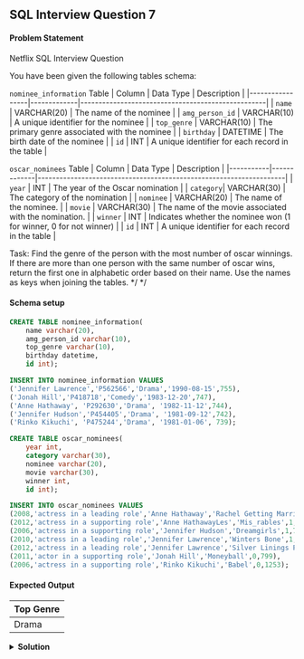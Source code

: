 ## SQL Interview Question 7

#### Problem Statement

<bold>Netflix SQL Interview Question</bold>

You have been given the following tables schema:

`nominee_information` Table
| Column          | Data Type   | Description                                       |
|-----------------|-------------|---------------------------------------------------|
| `name`          | VARCHAR(20) | The name of the nominee                           |
| `amg_person_id` | VARCHAR(10) | A unique identifier for the nominee               |
| `top_genre`     | VARCHAR(10) | The primary genre associated with the nominee     |
| `birthday`      | DATETIME    | The birth date of the nominee                     |
| `id`            | INT         | A unique identifier for each record in the table  |

`oscar_nominees` Table
| Column    | Data Type   | Description                                                        |
|-----------|-------------|--------------------------------------------------------------------|
| `year`    | INT         | The year of the Oscar nomination                                   |
| `category`| VARCHAR(30) | The category of the nomination                                     |
| `nominee` | VARCHAR(20) | The name of the nominee.                                           |
| `movie`   | VARCHAR(30) | The name of the movie associated with the nomination.              |
| `winner`  | INT         | Indicates whether the nominee won (1 for winner, 0 for not winner) |
| `id`      | INT         | A unique identifier for each record in the table                   |

Task:
Find the genre of the person with the most number of oscar winnings.
If there are more than one person with the same number of oscar wins,
return the first one in alphabetic order based on their name. Use the names as keys when joining the tables.
*/
*/

#### Schema setup

```sql
CREATE TABLE nominee_information(
    name varchar(20), 
    amg_person_id varchar(10),
    top_genre varchar(10),
    birthday datetime,
    id int);

INSERT INTO nominee_information VALUES
('Jennifer Lawrence','P562566','Drama','1990-08-15',755),
('Jonah Hill','P418718','Comedy','1983-12-20',747),
('Anne Hathaway', 'P292630','Drama', '1982-11-12',744),
('Jennifer Hudson','P454405','Drama', '1981-09-12',742),
('Rinko Kikuchi', 'P475244','Drama', '1981-01-06', 739);

CREATE TABLE oscar_nominees(
    year int,
    category varchar(30),
    nominee varchar(20),
    movie varchar(30),
    winner int,
    id int);

INSERT INTO oscar_nominees VALUES
(2008,'actress in a leading role','Anne Hathaway','Rachel Getting Married',0,77),
(2012,'actress in a supporting role','Anne HathawayLes','Mis_rables',1,78),
(2006,'actress in a supporting role','Jennifer Hudson','Dreamgirls',1,711),
(2010,'actress in a leading role','Jennifer Lawrence','Winters Bone',1,717),
(2012,'actress in a leading role','Jennifer Lawrence','Silver Linings Playbook',1,718),
(2011,'actor in a supporting role','Jonah Hill','Moneyball',0,799),
(2006,'actress in a supporting role','Rinko Kikuchi','Babel',0,1253);
```

#### Expected Output

| Top Genre |
|-----------|
| Drama     |

<details>
<summary><strong>Solution</strong></summary>

```sql
WITH winner_count AS
(
 SELECT
    nominee,
    SUM(winner) AS total_wins
 FROM oscar_nominees
 GROUP BY nominee
)

SELECT ni.top_genre
FROM winner_count wc
JOIN nominee_information ni
ON ni.name = wc.nominee
ORDER BY total_wins DESC, name
LIMIT 1;
```
</details>
